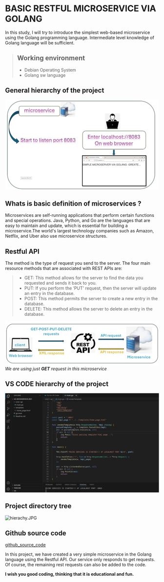 # BASIC RESTFUL MICROSERVICE VIA GOLANG

In this study, I will try to introduce the simplest web-based microservice using the Golang programming language. Intermediate level knowledge of Golang language will be sufficient.

> ## Working environment
>
> - Debian Operating System
> - Golang sw language

## General hierarchy of the project
![hierachy.JPG](pictures/hierarchy.JPG)


## Whats is basic definition of microservices ?
Microservices are self-running applications that perform certain functions and special operations.
Java, Python, and Go are the languages that are easy to maintain and update, which is essential for building a microservice.The world's largest technology companies such as Amazon, Netflix, and Uber also use microservice structures.

## Restful API
The method is the type of request you send to the server. The four main resource methods that are associated with REST APIs are:

> - GET: This method allows for the server to find the data you requested and sends it back to you.
> - PUT: If you perform the ‘PUT’ request, then the server will update an entry in the database.
> - POST: This method permits the server to create a new entry in the database.
> - DELETE: This method allows the server to delete an entry in the database.


![restful_api.JPG](pictures/restful_api.JPG)
_We are using just **GET** request in this microservice_

## VS CODE hierarchy of the project
![hierachy.JPG](pictures/VS_CODE_MAIN.JPG)


## Project directory tree
![hierachy.JPG](pictures/tree.JPG)

## Github source code

[github_source_code](https://github.com/MuratTunc/go_microservices_rest.git)


In this project, we have created a very simple microservice in the Golang language using the Restful API. Our service only responds to get requests. Of course, the remaining rest requests can also be added to the code.

__**I wish you good coding, thinking that it is educational and fun.**__